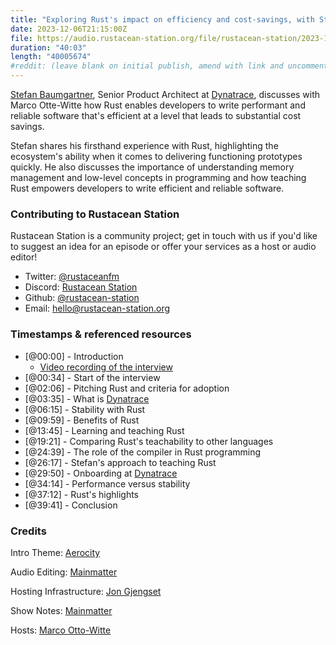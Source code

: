 ```yaml
---
title: "Exploring Rust's impact on efficiency and cost-savings, with Stefan Baumgartner"
date: 2023-12-06T21:15:00Z
file: https://audio.rustacean-station.org/file/rustacean-station/2023-12-06-stefan-baumgartner.mp3
duration: "40:03"
length: "40005674"
#reddit: (leave blank on initial publish, amend with link and uncomment this line after Reddit thread has been posted)
---
```


[Stefan Baumgartner](https://fettblog.eu/), Senior Product Architect at [Dynatrace](https://www.dynatrace.com/), 
discusses with Marco Otte-Witte how Rust enables developers to write performant and reliable software that's efficient 
at a level that leads to substantial cost savings.  

Stefan shares his firsthand experience with Rust, highlighting the ecosystem's ability when it comes to delivering 
functioning prototypes quickly. He also discusses the importance of understanding memory management and low-level 
concepts in programming and how teaching Rust empowers developers to write efficient and reliable software. 

### Contributing to Rustacean Station

Rustacean Station is a community project; get in touch with us if you'd like to suggest an idea for an episode or offer your services as a host or audio editor!

 - Twitter: [@rustaceanfm](https://twitter.com/rustaceanfm)
 - Discord: [Rustacean Station](https://discord.gg/cHc3Gyc)
 - Github: [@rustacean-station](https://github.com/rustacean-station/)
 - Email: [hello@rustacean-station.org](mailto:hello@rustacean-station.org)

### Timestamps & referenced resources

- [@00:00] - Introduction
  - [Video recording of the interview](https://mainmatter.com/blog/2023/09/28/exploring-rusts-impact-on-costs-and-efficiency/)
- [@00:34] - Start of the interview
- [@02:06] - Pitching Rust and criteria for adoption
- [@03:35] - What is [Dynatrace](https://www.dynatrace.com/)
- [@06:15] - Stability with Rust
- [@09:59] - Benefits of Rust
- [@13:45] - Learning and teaching Rust
- [@19:21] - Comparing Rust's teachability to other languages
- [@24:39] - The role of the compiler in Rust programming
- [@26:17] - Stefan's approach to teaching Rust
- [@29:50] - Onboarding at [Dynatrace](https://www.dynatrace.com/)
- [@34:14] - Performance versus stability
- [@37:12] - Rust's highlights
- [@39:41] - Conclusion

### Credits

Intro Theme: [Aerocity](https://twitter.com/AerocityMusic)

Audio Editing: [Mainmatter](https://mainmatter.com/rust-consulting/)

Hosting Infrastructure: [Jon Gjengset](https://twitter.com/jonhoo/)

Show Notes: [Mainmatter](https://mainmatter.com/rust-consulting/)

Hosts: [Marco Otto-Witte](https://twitter.com/marcoow)
